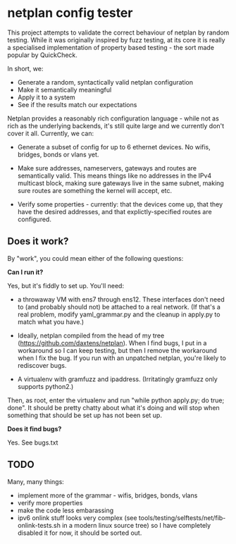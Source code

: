 netplan config tester
=====================

This project attempts to validate the correct behaviour of netplan by random testing. While it was originally inspired by fuzz testing, at its core it is really a specialised implementation of property based testing - the sort made popular by QuickCheck.

In short, we:

 - Generate a random, syntactically valid netplan configuration
 - Make it semantically meaningful
 - Apply it to a system
 - See if the results match our expectations

Netplan provides a reasonably rich configuration language - while not as rich as the underlying backends, it's still quite large and we currently don't cover it all. Currently, we can:

 - Generate a subset of config for up to 6 ethernet devices. No wifis, bridges, bonds or vlans yet.
 
 - Make sure addresses, nameservers, gateways and routes are semantically valid. This means things like no addresses in the IPv4 multicast block, making sure gateways live in the same subnet, making sure routes are something the kernel will accept, etc.

 - Verify some properties - currently: that the devices come up, that they have the desired addresses, and that explictly-specified routes are configured.

Does it work?
-------------

By "work", you could mean either of the following questions:

**Can I run it?**

Yes, but it's fiddly to set up.  You'll need:

 - a throwaway VM with ens7 through ens12. These interfaces don't need to (and probably should not) be attached to a real network. (If that's a real problem, modify yaml_grammar.py and the cleanup in apply.py to match what you have.)
 
 - Ideally, netplan compiled from the head of my tree (https://github.com/daxtens/netplan). When I find bugs, I put in a workaround so I can keep testing, but then I remove the workaround when I fix the bug. If you run with an unpatched netplan, you're likely to rediscover bugs.

 - A virtualenv with gramfuzz and ipaddress. (Irritatingly gramfuzz only supports python2.) 
 
Then, as root, enter the virtualenv and run "while python apply.py; do true; done". It should be pretty chatty about what it's doing and will stop when something that should be set up has not been set up.

**Does it find bugs?**

Yes. See bugs.txt

TODO
----

Many, many things:
 - implement more of the grammar - wifis, bridges, bonds, vlans
 - verify more properties
 - make the code less embarassing
 - ipv6 onlink stuff looks very complex (see tools/testing/selftests/net/fib-onlink-tests.sh in a modern linux source tree) so I have completely disabled it for now, it should be sorted out.